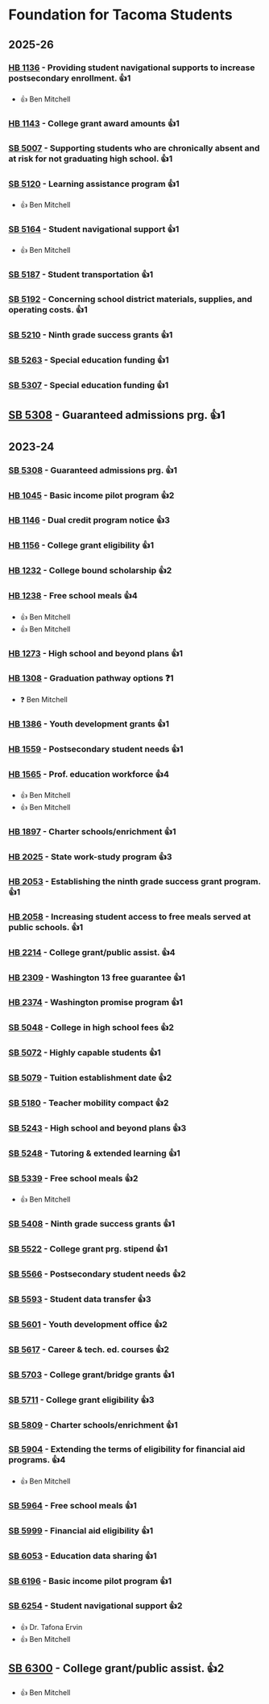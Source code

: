 # Foundation for Tacoma Students
## 2025-26

### [HB 1136](/bill/2025-26/hb/1136/) - Providing student navigational supports to increase postsecondary enrollment. 👍1  
* 👍 Ben Mitchell

### [HB 1143](/bill/2025-26/hb/1143/) - College grant award amounts 👍1  

### [SB 5007](/bill/2025-26/sb/5007/) - Supporting students who are chronically absent and at risk for not graduating high school. 👍1  

### [SB 5120](/bill/2025-26/sb/5120/) - Learning assistance program 👍1  
* 👍 Ben Mitchell

### [SB 5164](/bill/2025-26/sb/5164/) - Student navigational support 👍1  
* 👍 Ben Mitchell

### [SB 5187](/bill/2025-26/sb/5187/) - Student transportation 👍1  

### [SB 5192](/bill/2025-26/sb/5192/) - Concerning school district materials, supplies, and operating costs. 👍1  

### [SB 5210](/bill/2025-26/sb/5210/) - Ninth grade success grants 👍1  

### [SB 5263](/bill/2025-26/sb/5263/) - Special education funding 👍1  

### [SB 5307](/bill/2025-26/sb/5307/) - Special education funding 👍1  

## [SB 5308](/bill/2025-26/sb/5308/) - Guaranteed admissions prg. 👍1  

## 2023-24

### [SB 5308](/bill/2023-24/sb/5308/) - Guaranteed admissions prg. 👍1  

### [HB 1045](/bill/2023-24/hb/1045/) - Basic income pilot program 👍2  

### [HB 1146](/bill/2023-24/hb/1146/) - Dual credit program notice 👍3  

### [HB 1156](/bill/2023-24/hb/1156/) - College grant eligibility 👍1  

### [HB 1232](/bill/2023-24/hb/1232/) - College bound scholarship 👍2  

### [HB 1238](/bill/2023-24/hb/1238/) - Free school meals 👍4  
* 👍 Ben Mitchell
* 👍 Ben Mitchell

### [HB 1273](/bill/2023-24/hb/1273/) - High school and beyond plans 👍1  

### [HB 1308](/bill/2023-24/hb/1308/) - Graduation pathway options   ❓1
* ❓ Ben Mitchell

### [HB 1386](/bill/2023-24/hb/1386/) - Youth development grants 👍1  

### [HB 1559](/bill/2023-24/hb/1559/) - Postsecondary student needs 👍1  

### [HB 1565](/bill/2023-24/hb/1565/) - Prof. education workforce 👍4  
* 👍 Ben Mitchell
* 👍 Ben Mitchell

### [HB 1897](/bill/2023-24/hb/1897/) - Charter schools/enrichment 👍1  

### [HB 2025](/bill/2023-24/hb/2025/) - State work-study program 👍3  

### [HB 2053](/bill/2023-24/hb/2053/) - Establishing the ninth grade success grant program. 👍1  

### [HB 2058](/bill/2023-24/hb/2058/) - Increasing student access to free meals served at public schools. 👍1  

### [HB 2214](/bill/2023-24/hb/2214/) - College grant/public assist. 👍4  

### [HB 2309](/bill/2023-24/hb/2309/) - Washington 13 free guarantee 👍1  

### [HB 2374](/bill/2023-24/hb/2374/) - Washington promise program 👍1  

### [SB 5048](/bill/2023-24/sb/5048/) - College in high school fees 👍2  

### [SB 5072](/bill/2023-24/sb/5072/) - Highly capable students 👍1  

### [SB 5079](/bill/2023-24/sb/5079/) - Tuition establishment date 👍2  

### [SB 5180](/bill/2023-24/sb/5180/) - Teacher mobility compact 👍2  

### [SB 5243](/bill/2023-24/sb/5243/) - High school and beyond plans 👍3  

### [SB 5248](/bill/2023-24/sb/5248/) - Tutoring & extended learning 👍1  

### [SB 5339](/bill/2023-24/sb/5339/) - Free school meals 👍2  
* 👍 Ben Mitchell

### [SB 5408](/bill/2023-24/sb/5408/) - Ninth grade success grants 👍1  

### [SB 5522](/bill/2023-24/sb/5522/) - College grant prg. stipend 👍1  

### [SB 5566](/bill/2023-24/sb/5566/) - Postsecondary student needs 👍2  

### [SB 5593](/bill/2023-24/sb/5593/) - Student data transfer 👍3  

### [SB 5601](/bill/2023-24/sb/5601/) - Youth development office 👍2  

### [SB 5617](/bill/2023-24/sb/5617/) - Career & tech. ed. courses 👍2  

### [SB 5703](/bill/2023-24/sb/5703/) - College grant/bridge grants 👍1  

### [SB 5711](/bill/2023-24/sb/5711/) - College grant eligibility 👍3  

### [SB 5809](/bill/2023-24/sb/5809/) - Charter schools/enrichment 👍1  

### [SB 5904](/bill/2023-24/sb/5904/) - Extending the terms of eligibility for financial aid programs. 👍4  
* 👍 Ben Mitchell

### [SB 5964](/bill/2023-24/sb/5964/) - Free school meals 👍1  

### [SB 5999](/bill/2023-24/sb/5999/) - Financial aid eligibility 👍1  

### [SB 6053](/bill/2023-24/sb/6053/) - Education data sharing 👍1  

### [SB 6196](/bill/2023-24/sb/6196/) - Basic income pilot program 👍1  

### [SB 6254](/bill/2023-24/sb/6254/) - Student navigational support 👍2  
* 👍 Dr. Tafona Ervin
* 👍 Ben Mitchell

## [SB 6300](/bill/2023-24/sb/6300/) - College grant/public assist. 👍2  
* 👍 Ben Mitchell
